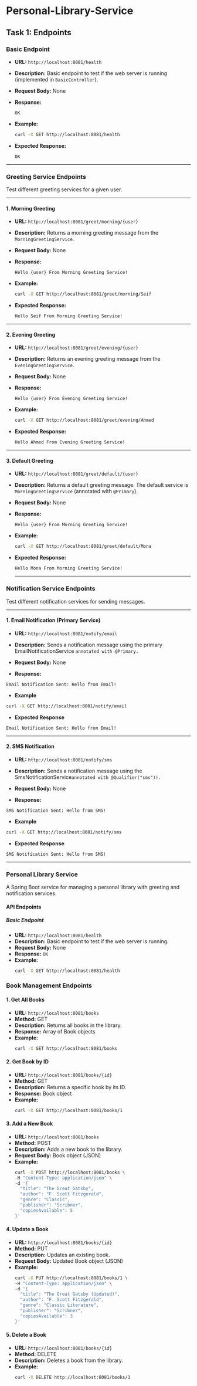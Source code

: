 # Personal-Library-Service

## Task 1: Endpoints

### Basic Endpoint

- **URL:** `http://localhost:8081/health`

- **Description:** Basic endpoint to test if the web server is running (implemented in `BasicController`).

- **Request Body:** None

- **Response:**

  ```
  OK
  ```

- **Example:**

  ```bash
  curl -X GET http://localhost:8081/health
  ```

- **Expected Response:**

  ```
  OK
  ```

---

### Greeting Service Endpoints

Test different greeting services for a given user.

---

#### 1. Morning Greeting

- **URL:** `http://localhost:8081/greet/morning/{user}`

- **Description:** Returns a morning greeting message from the `MorningGreetingService`.

- **Request Body:** None

- **Response:**

  ```
  Hello {user} From Morning Greeting Service!
  ```

- **Example:**

  ```bash
  curl -X GET http://localhost:8081/greet/morning/Seif
  ```

- **Expected Response:**

  ```
  Hello Seif From Morning Greeting Service!
  ```

---

#### 2. Evening Greeting

- **URL:** `http://localhost:8081/greet/evening/{user}`

- **Description:** Returns an evening greeting message from the `EveningGreetingService`.

- **Request Body:** None

- **Response:**

  ```
  Hello {user} From Evening Greeting Service!
  ```

- **Example:**

  ```bash
  curl -X GET http://localhost:8081/greet/evening/Ahmed
  ```

- **Expected Response:**

  ```
  Hello Ahmed From Evening Greeting Service!
  ```

---

#### 3. Default Greeting

- **URL:** `http://localhost:8081/greet/default/{user}`

- **Description:** Returns a default greeting message. The default service is `MorningGreetingService` (annotated with `@Primary`).

- **Request Body:** None

- **Response:**

  ```
  Hello {user} From Morning Greeting Service!
  ```

- **Example:**

  ```bash
  curl -X GET http://localhost:8081/greet/default/Mona
  ```

- **Expected Response:**

  ```
  Hello Mona From Morning Greeting Service!
  ```
  ---
  
### Notification Service Endpoints
Test different notification services for sending messages.

---

#### 1. Email Notification (Primary Service)

- **URL:** `http://localhost:8081/notify/email`

- **Description:**  Sends a notification message using the primary EmailNotificationService `annotated with @Primary.`

- **Request Body:** None

- **Response:**

```
Email Notification Sent: Hello from Email!
```

- **Example**

```bash
curl -X GET http://localhost:8081/notify/email
```

- **Expected Response**

```text
Email Notification Sent: Hello from Email!
```

---

#### 2. SMS Notification 

- **URL:** `http://localhost:8081/notify/sms`

- **Description:**  Sends a notification message using the SmsNotificationService`annotated with @Qualifier("sms")).`

- **Request Body:** None

- **Response:**

```
SMS Notification Sent: Hello from SMS!
```

- **Example**

```bash
curl -X GET http://localhost:8081/notify/sms
```

- **Expected Response**

```text
SMS Notification Sent: Hello from SMS!
```

---

### Personal Library Service

A Spring Boot service for managing a personal library with greeting and notification services.

#### API Endpoints

##### Basic Endpoint

- **URL:** `http://localhost:8081/health`
- **Description:** Basic endpoint to test if the web server is running.
- **Request Body:** None
- **Response:** `OK`
- **Example:**
  ```bash
  curl -X GET http://localhost:8081/health
    ```
### Book Management Endpoints

#### 1. Get All Books
- **URL:** `http://localhost:8081/books`
- **Method:** GET
- **Description:** Returns all books in the library.
- **Response:** Array of Book objects
- **Example:**
  ```bash
  curl -X GET http://localhost:8081/books
    ```

#### 2. Get Book by ID
- **URL:** `http://localhost:8081/books/{id}`
- **Method:** GET
- **Description:** Returns a specific book by its ID.
- **Response:** Book object
- **Example:**
  ```bash
  curl -X GET http://localhost:8081/books/1
    ```

#### 3. Add a New Book
- **URL:** `http://localhost:8081/books`
- **Method:** POST
- **Description:** Adds a new book to the library.
- **Request Body:** Book object (JSON)
- **Example:**
  ```bash
  curl -X POST http://localhost:8081/books \
  -H "Content-Type: application/json" \
  -d '{
    "title": "The Great Gatsby",
    "author": "F. Scott Fitzgerald",
    "genre": "Classic",
    "publisher": "Scribner",
    "copiesAvailable": 5
  }'
    ```

#### 4. Update a Book
- **URL:** `http://localhost:8081/books/{id}`
- **Method:** PUT
- **Description:** Updates an existing book.
- **Request Body:** Updated Book object (JSON)
- **Example:**
  ```bash
  curl -X PUT http://localhost:8081/books/1 \
  -H "Content-Type: application/json" \
  -d '{
    "title": "The Great Gatsby (Updated)",
    "author": "F. Scott Fitzgerald",
    "genre": "Classic Literature",
    "publisher": "Scribner",
    "copiesAvailable": 3
  }'
    ```

#### 5. Delete a Book
- **URL:** `http://localhost:8081/books/{id}`
- **Method:** DELETE
- **Description:** Deletes a book from the library.
- **Example:**
  ```bash
  curl -X DELETE http://localhost:8081/books/1
    ```
